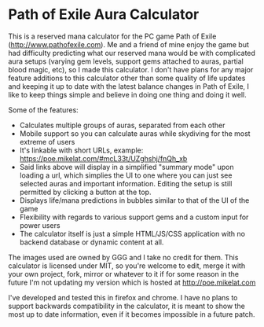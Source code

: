 Path of Exile Aura Calculator
========

This is a reserved mana calculator for the PC game Path of Exile (http://www.pathofexile.com). Me and a friend of mine enjoy the game but had difficulty predicting what our reserved mana would be with complicated aura setups (varying gem levels, support gems attached to auras, partial blood magic, etc), so I made this calculator. I don't have plans for any major feature additions to this calculator other than some quality of life updates and keeping it up to date with the latest balance changes in Path of Exile, I like to keep things simple and believe in doing one thing and doing it well.

Some of the features:

* Calculates multiple groups of auras, separated from each other
* Mobile support so you can calculate auras while skydiving for the most extreme of users
* It's linkable with short URLs, example: https://poe.mikelat.com/#mcL33t/UZghshj/fnQh_xb
* Said links above will display in a simplified "summary mode" upon loading a url, which simplies the UI to one where you can just see selected auras and important information. Editing the setup is still permitted by clicking a button at the top.
* Displays life/mana predictions in bubbles similar to that of the UI of the game
* Flexibility with regards to various support gems and a custom input for power users
* The calculator itself is just a simple HTML/JS/CSS application with no backend database or dynamic content at all.

The images used are owned by GGG and I take no credit for them. This calculator is licensed under MIT, so you're welcome to edit, merge it with your own project, fork, mirror or whatever to it if for some reason in the future I'm not updating my version which is hosted at http://poe.mikelat.com

I've developed and tested this in firefox and chrome. I have no plans to support backwards compatibility in the calculator, it is meant to show the most up to date information, even if it becomes impossible in a future patch.
